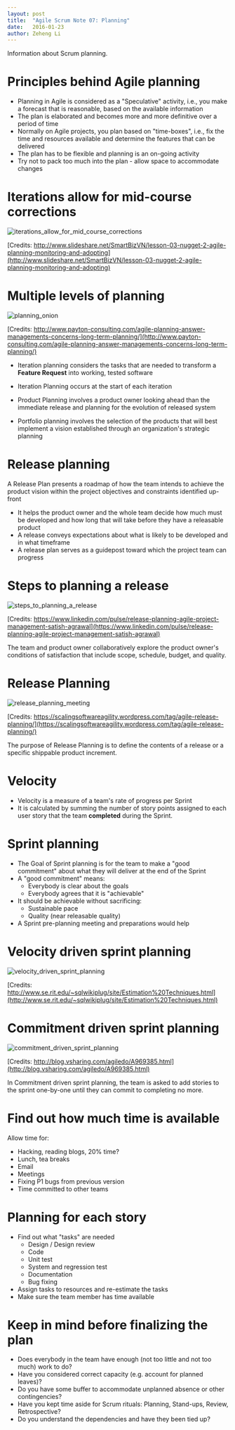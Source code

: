 ```yaml
---
layout: post
title:  "Agile Scrum Note 07: Planning"
date:   2016-01-23
author: Zeheng Li
---
```


Information about Scrum planning.

# Principles behind Agile planning
  * Planning in Agile is considered as a "Speculative" activity, i.e., you make a forecast that is reasonable, based on the available information
  * The plan is elaborated and becomes more and more definitive over a period of time
  * Normally on Agile projects, you plan based on "time-boxes", i.e., fix the time and resources available and determine the features that can be delivered
  * The plan has to be flexible and planning is an on-going activity
  * Try not to pack too much into the plan - allow space to accommodate changes

# Iterations allow for mid-course corrections
![iterations_allow_for_mid_course_corrections](https://dl.dropboxusercontent.com/u/2746648/github/zehengl/iterations_allow_for_mid_course_corrections.jpg)

[Credits: http://www.slideshare.net/SmartBizVN/lesson-03-nugget-2-agile-planning-monitoring-and-adopting](http://www.slideshare.net/SmartBizVN/lesson-03-nugget-2-agile-planning-monitoring-and-adopting)

# Multiple levels of planning
![planning_onion](https://dl.dropboxusercontent.com/u/2746648/github/zehengl/planning_onion.png)

[Credits: http://www.payton-consulting.com/agile-planning-answer-managements-concerns-long-term-planning/](http://www.payton-consulting.com/agile-planning-answer-managements-concerns-long-term-planning/)

  * Iteration planning considers the tasks that are needed to transform a **Feature Request** into working, tested software
  * Iteration Planning occurs at the start of each iteration

  * Product Planning involves a product owner looking ahead than the immediate release and planning for the evolution of released system
  * Portfolio planning involves the selection of the products that will best implement a vision established through an organization's strategic planning

# Release planning
A Release Plan presents a roadmap of how the team intends to achieve the product vision within the project objectives and constraints identified up-front

  * It helps the product owner and the whole team decide how much must be developed and how long that will take before they have a releasable product
  * A release conveys expectations about what is likely to be developed and in what timeframe
  * A release plan serves as a guidepost toward which the project team can progress

# Steps to planning a release
![steps_to_planning_a_release](https://dl.dropboxusercontent.com/u/2746648/github/zehengl/steps_to_planning_a_release.png)

[Credits: https://www.linkedin.com/pulse/release-planning-agile-project-management-satish-agrawal](https://www.linkedin.com/pulse/release-planning-agile-project-management-satish-agrawal)

The team and product owner collaboratively explore the product owner's conditions of satisfaction that include scope, schedule, budget, and quality.

# Release Planning
![release_planning_meeting](https://dl.dropboxusercontent.com/u/2746648/github/zehengl/release_planning_meeting.jpg)

[Credits: https://scalingsoftwareagility.wordpress.com/tag/agile-release-planning/](https://scalingsoftwareagility.wordpress.com/tag/agile-release-planning/)

The purpose of Release Planning is to define the contents of a release or a specific shippable product increment.

# Velocity
  * Velocity is a measure of a team's rate of progress per Sprint
  * It is calculated by summing the number of story points assigned to each user story that the team **completed** during the Sprint.

# Sprint planning
  * The Goal of Sprint planning is for the team to make a "good commitment" about what they will deliver at the end of the Sprint
  * A "good commitment" means:
    - Everybody is clear about the goals
    - Everybody agrees that it is "achievable"
  * It should be achievable without sacrificing:  
    - Sustainable pace
    - Quality (near releasable quality)
  * A Sprint pre-planning meeting and preparations would help

# Velocity driven sprint planning
![velocity_driven_sprint_planning](https://dl.dropboxusercontent.com/u/2746648/github/zehengl/velocity_driven_sprint_planning.png)

[Credits: http://www.se.rit.edu/~sqlwikiplug/site/Estimation%20Techniques.html](http://www.se.rit.edu/~sqlwikiplug/site/Estimation%20Techniques.html)

# Commitment driven sprint planning
![commitment_driven_sprint_planning](https://dl.dropboxusercontent.com/u/2746648/github/zehengl/commitment_driven_sprint_planning.gif)

[Credits: http://blog.vsharing.com/agiledo/A969385.html](http://blog.vsharing.com/agiledo/A969385.html)

In Commitment driven sprint planning, the team is asked to add stories to the sprint one-by-one until they can commit to completing no more.

# Find out how much time is available
Allow time for:

  - Hacking, reading blogs, 20% time? 
  - Lunch, tea breaks
  - Email
  - Meetings
  - Fixing P1 bugs from previous version 
  - Time committed to other teams

# Planning for each story
  * Find out what "tasks" are needed
    - Design / Design review
    - Code
    - Unit test
    - System and regression test
    - Documentation
    - Bug fixing
  * Assign tasks to resources and re-estimate the tasks
  * Make sure the team member has time available

# Keep in mind before finalizing the plan
  * Does everybody in the team have enough (not too little and not too much) work to do?
  * Have you considered correct capacity (e.g. account for planned leaves)?
  * Do you have some buffer to accommodate unplanned absence or other contingencies?
  * Have you kept time aside for Scrum rituals: Planning, Stand-ups, Review, Retrospective?
  * Do you understand the dependencies and have they been tied up?
